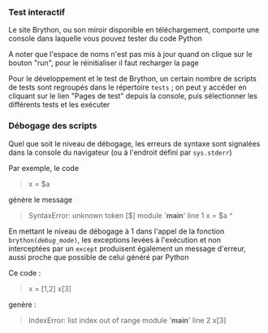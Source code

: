 ### Test interactif

Le site Brython, ou son miroir disponible en téléchargement, comporte une console dans laquelle vous pouvez tester du code Python

A noter que l'espace de noms n'est pas mis à jour quand on clique sur le bouton "run", pour le réinitialiser il faut recharger la page

Pour le développement et le test de Brython, un certain nombre de scripts de tests sont regroupés dans le répertoire `tests` ; on peut y accéder en cliquant sur le lien "Pages de test" depuis la console, puis sélectionner les différents tests et les exécuter

### Débogage des scripts

Quel que soit le niveau de débogage, les erreurs de syntaxe sont signalées dans la console du navigateur (ou à l'endroit défini par `sys.stderr`)

Par exemple, le code

>    x = $a

génère le message

>    SyntaxError: unknown token [$]
>    module '__main__' line 1
>    x = $a
>        ^

En mettant le niveau de débogage à 1 dans l'appel de la fonction <code>brython(_debug\_mode_)</code>, les exceptions levées à l'exécution et non interceptées par un `except` produisent également un message d'erreur, aussi proche que possible de celui généré par Python

Ce code :

>    x = [1,2]
>    x[3]

genère :

>    IndexError: list index out of range
>    module '__main__' line 2
>    x[3]
